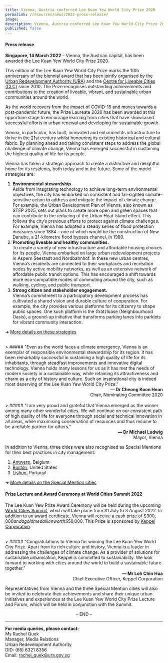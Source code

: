 ```yaml
---
title: Vienna, Austria conferred Lee Kuan Yew World City Prize 2020
permalink: /resources/news/2022-press-release/
image: 
description: Vienna, Austria conferred Lee Kuan Yew World City Prize 2020
published: false
---
```


#### **Press release**

**Singapore, 14 March 2022** – Vienna, the Austrian capital, has been awarded the Lee Kuan Yew World City Prize 2020. 

This edition of the Lee Kuan Yew World City Prize marks the 10th anniversary of the biennial award that has been jointly organised by the [Urban Redevelopment Authority (URA)](/ura/) and the [Centre for Liveable Cities (CLC)](/clc/) since 2010. The Prize recognises outstanding achievements and contributions to the creation of liveable, vibrant, and sustainable urban communities around the world.

As the world recovers from the impact of COVID-19 and moves towards a post-pandemic future, the Prize Laureate 2020 has been awarded at this opportune stage to encourage learning from cities that have showcased successful efforts in urban renewal and developing for sustainable growth.

Vienna, in particular, has built, innovated and enhanced its infrastructure to thrive in the 21st century whilst honouring its existing historical and cultural fabric. By planning ahead and taking consistent steps to address the global challenge of climate change, Vienna has emerged successful in sustaining the highest quality of life for its people.

Vienna has taken a strategic approach to create a distinctive and delightful home for its residents, both today and in the future. Some of the model strategies are:

1. **Environmental stewardship.** <br>Aside from integrating technology to achieve long-term environmental objectives, the city has embarked on consistent and far-sighted climate-sensitive action to address and mitigate the impact of climate change. For example, the Urban Development Plan of Vienna, also known as STEP 2025, sets out plans to create more open and green spaces that can contribute to the reducing of the Urban Heat Island effect. This follows the city’s previous efforts to protect against climate challenges. For example, Vienna has adopted a steady series of flood protection measures since 1884 – one of which would be the construction of New Danube, a 21-kilometre flood bypass channel, in 1989.
2. **Promoting liveable and healthy communities.** <br>To create a variety of new infrastructure and affordable housing choices for its people, Vienna embarked on large urban redevelopment projects in Aspern Seestadt and Nordbahnhof. In these new urban centres, Vienna’s residents are connected to their workplaces and recreation nodes by active mobility networks, as well as an extensive network of affordable public transit options. This has encouraged a shift towards more eco-compatible modes of commuting around the city, such as walking, cycling, and public transport.
3. **Strong citizen and stakeholder engagement.** <br>Vienna’s commitment to a participatory development process has cultivated a shared vision and durable culture of cooperation. For example, the city provides various platforms for its citizenry to shape public spaces. One such platform is the Grätzloase (Neighbourhood Oasis), a ground-up initiative that transforms parking lanes into parklets for vibrant community interaction. 

➜ [More details on these strategies](/vienna/)

<br>
> ##### "Even as the world faces a climate emergency, Vienna is an exemplar of responsible environmental stewardship for its region. It has been remarkably successful in sustaining a high quality of life for its inhabitants, through steadfast improvements and innovative digital technology. Vienna holds many lessons for us as it has met the needs of modern society in a sustainable way, while retaining its attractiveness and charm as a city of history and culture. Such an inspirational city is indeed most deserving of the Lee Kuan Yew World City Prize."

<div align="right"><b>— Dr Cheong Koon Hean</b> <br> Chair, Nominating Committee 2020</div>

<br>
> ##### "I am very proud and grateful that Vienna emerged as the winner among many other wonderful cities. We will continue on our consistent path of high quality of life for everyone through social and technical innovation in all areas, while maximising conservation of resources and thus resume to be a reliable partner for others."

<div align="right"><b>— Dr Michael Ludwig</b> <br> Mayor, Vienna</div>

In addition to Vienna, three cities were also recognised as Special Mentions for their best practices in city management:

1. [Antwerp](/antwerp/), Belgium
2. [Boston](/boston/), United States
3. [Lisbon](/lisbon/), Portugal

➜ [More details on the Special Mention cities](/special-mentions/)

#### **Prize Lecture and Award Ceremony at World Cities Summit 2022**

The Lee Kuan Yew Prize Award Ceremony will be held during the upcoming [World Cities Summit](https://www.worldcitiessummit.com.sg), which will take place from 31 July to 3 August 2022. In addition to an award certificate, Vienna will receive a cash prize of S$300,000 and a gold medallion worth S$50,000. This Prize is sponsored by [Keppel Corporation](https://www.kepcorp.com/).

<br>
> ##### "Congratulations to Vienna for winning the Lee Kuan Yew World City Prize. Apart from its rich culture and history, Vienna is a leader in addressing the challenges of climate change. As a provider of solutions for sustainable urbanisation, Keppel is committed to sustainability. We look forward to working with cities around the world to build a sustainable future together."

<div align="right"><b>— Mr Loh Chin Hua</b> <br> Chief Executive Officer, Keppel Corporation</div>

Representatives from Vienna and the three Special Mention cities will also be invited to celebrate their achievements and share their unique urban initiatives and experiences at the Lee Kuan Yew World City Prize Lecture and Forum, which will be held in conjunction with the Summit.

<p align="center">– END –</p>

---

**For media queries, please contact:**<br>
Ms Rachel Quek<br>
Manager, Media Relations<br>
Urban Redevelopment Authority<br>
DID: (65) 6321 8356<br>
Email: [rachel_quek@ura.gov.sg](mailto://rachel_quek@ura.gov.sg)
